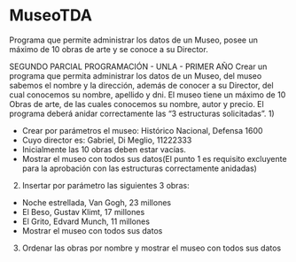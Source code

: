 # MuseoTDA
Programa que permite administrar los datos de un Museo, posee un máximo de 10 obras de arte y se conoce a su Director.

SEGUNDO PARCIAL PROGRAMACIÓN - UNLA - PRIMER AÑO
Crear un programa que permita administrar los datos de un Museo, del museo sabemos el nombre y
la dirección, además de conocer a su Director, del cual conocemos su nombre, apellido y dni. El
museo tiene un máximo de 10 Obras de arte, de las cuales conocemos su nombre, autor y precio.
El programa deberá anidar correctamente las “3 estructuras solicitadas”.
1)
- Crear por parámetros el museo: Histórico Nacional, Defensa 1600
- Cuyo director es: Gabriel, Di Meglio, 11222333
- Inicialmente las 10 obras deben estar vacías.
- Mostrar el museo con todos sus datos(El punto 1 es requisito excluyente para la
aprobación con las estructuras correctamente anidadas)
2) Insertar por parámetro las siguientes 3 obras:
- Noche estrellada, Van Gogh, 23 millones
- El Beso, Gustav Klimt, 17 millones
- El Grito, Edvard Munch, 11 millones
- Mostrar el museo con todos sus datos
3) Ordenar las obras por nombre y mostrar el museo con todos sus datos
